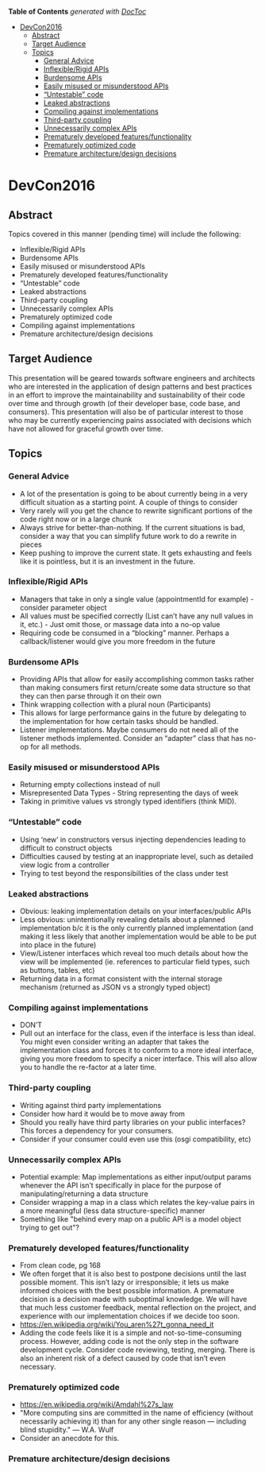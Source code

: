 <!-- START doctoc generated TOC please keep comment here to allow auto update -->
<!-- DON'T EDIT THIS SECTION, INSTEAD RE-RUN doctoc TO UPDATE -->
**Table of Contents**  *generated with [DocToc](https://github.com/thlorenz/doctoc)*

- [DevCon2016](#devcon2016)
  - [Abstract](#abstract)
  - [Target Audience](#target-audience)
  - [Topics](#topics)
    - [General Advice](#general-advice)
    - [Inflexible/Rigid APIs](#inflexiblerigid-apis)
    - [Burdensome APIs](#burdensome-apis)
    - [Easily misused or misunderstood APIs](#easily-misused-or-misunderstood-apis)
    - [“Untestable” code](#%E2%80%9Cuntestable%E2%80%9D-code)
    - [Leaked abstractions](#leaked-abstractions)
    - [Compiling against implementations](#compiling-against-implementations)
    - [Third-party coupling](#third-party-coupling)
    - [Unnecessarily complex APIs](#unnecessarily-complex-apis)
    - [Prematurely developed features/functionality](#prematurely-developed-featuresfunctionality)
    - [Prematurely optimized code](#prematurely-optimized-code)
    - [Premature architecture/design decisions](#premature-architecturedesign-decisions)

<!-- END doctoc generated TOC please keep comment here to allow auto update -->

# DevCon2016
## Abstract
Topics covered in this manner (pending time) will include the following:

* Inflexible/Rigid APIs
* Burdensome APIs
* Easily misused or misunderstood APIs
* Prematurely developed features/functionality
* “Untestable” code
* Leaked abstractions
* Third-party coupling
* Unnecessarily complex APIs
* Prematurely optimized code
* Compiling against implementations
* Premature architecture/design decisions

## Target Audience
This presentation will be geared towards software engineers and architects who are interested in the application of design patterns and best practices in an effort to improve the maintainability and sustainability of their code over time and through growth (of their developer base, code base, and consumers). This presentation will also be of particular interest to those who may be currently experiencing pains associated with decisions which have not allowed for graceful growth over time.

## Topics
### General Advice
* A lot of the presentation is going to be about currently being in a very difficult situation as a starting point.  A couple of things to consider
 * Very rarely will you get the chance to rewrite significant portions of the code right now or in a large chunk
 * Always strive for better-than-nothing.  If the current situations is bad, consider a way that you can simplify future work to do a rewrite in pieces
 * Keep pushing to improve the current state.  It gets exhausting and feels like it is pointless, but it is an investment in the future.

### Inflexible/Rigid APIs
* Managers that take in only a single value (appointmentId for example) - consider parameter object
* All values must be specified correctly (List can’t have any null values in it, etc.) - Just omit those, or massage data into a no-op value
* Requiring code be consumed in a “blocking” manner.  Perhaps a callback/listener would give you more freedom in the future 

### Burdensome APIs
* Providing APIs that allow for easily accomplishing common tasks rather than making consumers first return/create some data structure so that they can then parse through it on their own
 * Think wrapping collection with a plural noun (Participants)
 * This allows for large performance gains in the future by delegating to the implementation for how certain tasks should be handled.
* Listener implementations.  Maybe consumers do not need all of the listener methods implemented.  Consider an “adapter” class that has no-op for all methods.

### Easily misused or misunderstood APIs
* Returning empty collections instead of null
* Misrepresented Data Types - String representing the days of week
* Taking in primitive values vs strongly typed identifiers (think MID).

### “Untestable” code
* Using ‘new’ in constructors versus injecting dependencies leading to difficult to construct objects
* Difficulties caused by testing at an inappropriate level, such as detailed view logic from a controller
 * Trying to test beyond the responsibilities of the class under test

### Leaked abstractions
* Obvious: leaking implementation details on your interfaces/public APIs
* Less obvious: unintentionally revealing details about a planned implementation b/c it is the only currently planned implementation (and making it less likely that another implementation would be able to be put into place in the future)
 * View/Listener interfaces which reveal too much details about how the view will be implemented (ie. references to particular field types, such as buttons, tables, etc)
* Returning data in a format consistent with the internal storage mechanism (returned as JSON vs a strongly typed object)

### Compiling against implementations
* DON’T
 * Pull out an interface for the class, even if the interface is less than ideal.  You might even consider writing an adapter that takes the implementation class and forces it to conform to a more ideal interface, giving you more freedom to specify a nicer interface.  This will also allow you to handle the re-factor at a later time.

### Third-party coupling
* Writing against third party implementations
 * Consider how hard it would be to move away from
 * Should you really have third party libraries on your public interfaces?  This forces a dependency for your consumers.
 * Consider if your consumer could even use this (osgi compatibility, etc)

### Unnecessarily complex APIs
* Potential example: Map implementations as either input/output params whenever the API isn’t specifically in place for the purpose of manipulating/returning a data structure
 * Consider wrapping a map in a class which relates the key-value pairs in a more meaningful (less data structure-specific) manner
 * Something like "behind every map on a public API is a model object trying to get out"?

### Prematurely developed features/functionality
* From clean code, pg 168
 * We often forget that it is also best to postpone decisions until the last possible moment. This isn’t lazy or irresponsible; it lets us make informed choices with the best possible information. A premature decision is a decision made with suboptimal knowledge. We will have that much less customer feedback, mental reflection on the project, and experience with our implementation choices if we decide too soon.
* https://en.wikipedia.org/wiki/You_aren%27t_gonna_need_it
 * Adding the code feels like it is a simple and not-so-time-consuming process.  However, adding code is not the only step in the software development cycle.  Consider code reviewing, testing, merging.  There is also an inherent risk of a defect caused by code that isn’t even necessary.

### Prematurely optimized code
* https://en.wikipedia.org/wiki/Amdahl%27s_law
* "More computing sins are committed in the name of efficiency (without necessarily achieving it) than for any other single reason — including blind stupidity." — W.A. Wulf
* Consider an anecdote for this.

### Premature architecture/design decisions

